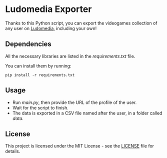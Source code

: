 # Ludomedia Exporter
Thanks to this Python script, you can export the videogames collection of any user on [Ludomedia](https://www.ludomedia.it/), including your own!

## Dependencies

All the necessary libraries are listed in the *requirements.txt* file.

You can install them by running:

```
pip install -r requirements.txt
```

## Usage

- Run *main.py*, then provide the URL of the profile of the user.
- Wait for the script to finish.
- The data is exported in a CSV file named after the user, in a folder called *data*.

## License

This project is licensed under the MIT License - see the [LICENSE](https://github.com/giovanni-cutri/ludomedia-exporter/blob/main/LICENSE) file for details.

